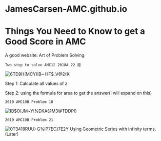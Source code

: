 # JamesCarsen-AMC.github.io

# Things You Need to Know to get a Good Score in AMC 
						
A good website: Art of Problem Solving


	Two step to solve AMC12 2018A 22 题
	
![6TD9H(MCY(IB~ HF$_V@2{K](https://user-images.githubusercontent.com/70703379/138619236-43d74856-3861-4442-b59d-7401cab4ea8b.png)
	
Step 1: Calculate all values of z
	
Step 2: using the formula for area to get the answer(I will expand on this)



	2019 AMC10B Problem 18
![IB$O(JM~YI%DKA@M3@TDDP0](https://user-images.githubusercontent.com/70703379/138622771-f6515d86-2349-47a3-b2f1-e546f21f4be7.png)


	2019 AMC10B Problem 21
![0T3418RUU) G%IP7EC}7E2Y](https://user-images.githubusercontent.com/70703379/138623711-aa49815d-c7bd-4bb0-847a-975d8e37aa46.png)
Using Geometric Series with infinity terms.(Later)
